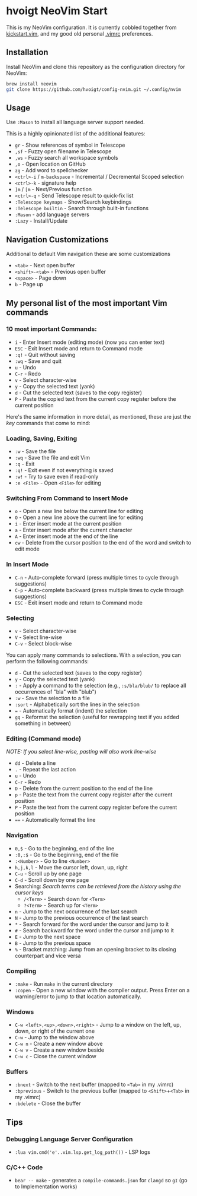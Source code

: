 # hvoigt NeoVim Start

This is my NeoVim configuration. It is currently cobbled together from
[kickstart.vim](https://github.com/nvim-lua/kickstart.nvim), and my good old
personal [.vimrc](https://www.hvoigt.net/.vimrc) preferences.

## Installation

Install NeoVim and clone this repository as the configuration directory for
NeoVim:

```sh
brew install neovim
git clone https://github.com/hvoigt/config-nvim.git ~/.config/nvim
```

## Usage

Use `:Mason` to install all language server support needed.

This is a highly opinionated list of the additional features:

- `gr` - Show references of symbol in Telescope
- `,sf` - Fuzzy open filename in Telescope
- `,ws` - Fuzzy search all workspace symbols
- `,o` - Open location on GitHub
- `zg` - Add word to spellchecker
- `<ctrl>-i` / `m-backspace` - Incremental / Decremental Scoped selection
- `<ctrl>-k` - signature help
- `]m` / `[m` - Next/Previous function
- `<ctrl>-q` - Send Telescope result to quick-fix list
- `:Telescope keymaps` - Show/Search keybindings
- `:Telescope builtin` - Search through built-in functions
- `:Mason` - add language servers
- `:Lazy` - Install/Update

## Navigation Customizations

Additional to default Vim navigation these are some customizations

- `<tab>` - Next open buffer
- `<shift>-<tab>` - Previous open buffer
- `<space>` - Page down
- `b` - Page up

## My personal list of the most important Vim commands

### 10 most important Commands:

- `i` - Enter Insert mode (editing mode) (now you can enter text)
- `ESC` - Exit Insert mode and return to Command mode
- `:q!` - Quit without saving
- `:wq` - Save and quit
- `u` - Undo
- `C-r` - Redo
- `v` - Select character-wise
- `y` - Copy the selected text (yank)
- `d` - Cut the selected text (saves to the copy register)
- `P` - Paste the copied text from the current copy register before the current position

Here's the same information in more detail, as mentioned, these are just the *key* commands that come to mind:

### Loading, Saving, Exiting

- `:w` - Save the file
- `:wq` - Save the file and exit Vim
- `:q` - Exit
- `:q!` - Exit even if not everything is saved
- `:w!` - Try to save even if read-only
- `:e <File>` - Open `<File>` for editing

### Switching From Command to Insert Mode

- `o` - Open a new line below the current line for editing
- `O` - Open a new line above the current line for editing
- `i` - Enter insert mode at the current position
- `a` - Enter insert mode after the current character
- `A` - Enter insert mode at the end of the line
- `cw` - Delete from the cursor position to the end of the word and switch to edit mode

### In Insert Mode

- `C-n` - Auto-complete forward (press multiple times to cycle through suggestions)
- `C-p` - Auto-complete backward (press multiple times to cycle through suggestions)
- `ESC` - Exit insert mode and return to Command mode

### Selecting

- `v` - Select character-wise
- `V` - Select line-wise
- `C-v` - Select block-wise

You can apply many commands to selections. With a selection, you can perform the following commands:

- `d` - Cut the selected text (saves to the copy register)
- `y` - Copy the selected text (yank)
- `:` - Apply a command to the selection (e.g., `:s/bla/blub/` to replace all occurrences of "bla" with "blub")
- `:w` - Save the selection to a file
- `:sort` - Alphabetically sort the lines in the selection
- `=` - Automatically format (indent) the selection
- `gq` - Reformat the selection (useful for rewrapping text if you added something in between)

### Editing (Command mode)

_NOTE: If you select line-wise, pasting will also work line-wise_

- `dd` - Delete a line
- `.` - Repeat the last action
- `u` - Undo
- `C-r` - Redo
- `D` - Delete from the current position to the end of the line
- `p` - Paste the text from the current copy register after the current position
- `P` - Paste the text from the current copy register before the current position
- `==` - Automatically format the line

### Navigation

- `0,$` - Go to the beginning, end of the line
- `:0,:$` - Go to the beginning, end of the file
- `:<Number>` - Go to line `<Number>`
- `h,j,k,l` - Move the cursor left, down, up, right
- `C-u` - Scroll up by one page
- `C-d` - Scroll down by one page
- Searching: _Search terms can be retrieved from the history using the cursor keys_
  - `/<Term>` - Search down for `<Term>`
  - `?<Term>` - Search up for `<Term>`
- `n` - Jump to the next occurrence of the last search
- `N` - Jump to the previous occurrence of the last search
- `*` - Search forward for the word under the cursor and jump to it
- `#` - Search backward for the word under the cursor and jump to it
- `E` - Jump to the next space
- `B` - Jump to the previous space
- `%` - Bracket matching: Jump from an opening bracket to its closing counterpart and vice versa

### Compiling

- `:make` - Run `make` in the current directory
- `:copen` - Open a new window with the compiler output. Press Enter on a warning/error to jump to that location automatically.

### Windows

- `C-w <left>,<up>,<down>,<right>` - Jump to a window on the left, up, down, or right of the current one
- `C-w` - Jump to the window above
- `C-w n` - Create a new window above
- `C-w v` - Create a new window beside
- `C-w c` - Close the current window

### Buffers

- `:bnext` - Switch to the next buffer (mapped to `<Tab>` in my .vimrc)
- `:bprevious` - Switch to the previous buffer (mapped to `<Shift>`+`<Tab>` in my .vimrc)
- `:bdelete` - Close the buffer

## Tips

### Debugging Language Server Configuration

- `:lua vim.cmd('e'..vim.lsp.get_log_path())` - LSP logs

### C/C++ Code

- `bear -- make` - generates a `compile-commands.json`  for `clangd` so `gI` (go to Implementation works)
